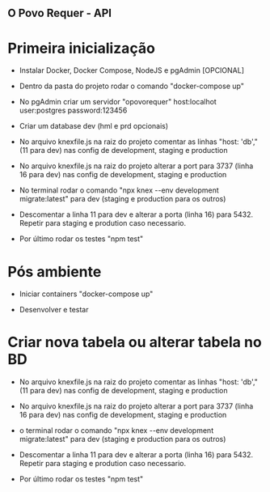 ## O Povo Requer - API
# Primeira inicialização

* Instalar Docker, Docker Compose, NodeJS e pgAdmin [OPCIONAL]

* Dentro da pasta do projeto rodar o comando "docker-compose up"

* No pgAdmin criar um servidor "opovorequer" host:localhot user:postgres password:123456

* Criar um database dev (hml e prd opcionais)

* No arquivo knexfile.js na raiz do projeto comentar as linhas "host: 'db'," (11 para dev) nas config de development, staging e production

* No arquivo knexfile.js na raiz do projeto alterar a port para 3737 (linha 16 para dev) nas config de development, staging e production

* No terminal rodar o comando "npx knex --env development migrate:latest" para dev (staging e production para os outros)

* Descomentar a linha 11 para dev e alterar a porta (linha 16) para 5432. Repetir para staging e prodution caso necessario.

* Por último rodar os testes "npm test"

# Pós ambiente

* Iniciar containers "docker-compose up"
  
* Desenvolver e testar

# Criar nova tabela ou alterar tabela no BD

* No arquivo knexfile.js na raiz do projeto comentar as linhas "host: 'db'," (11 para dev) nas config de development, staging e production

* No arquivo knexfile.js na raiz do projeto alterar a port para 3737 (linha 16 para dev) nas config de development, staging e production

* o terminal rodar o comando "npx knex --env development migrate:latest" para dev (staging e production para os outros)

* Descomentar a linha 11 para dev e alterar a porta (linha 16) para 5432. Repetir para staging e prodution caso necessario.

* Por último rodar os testes "npm test"

